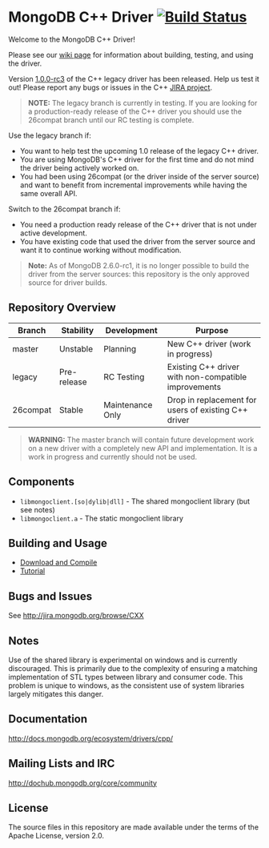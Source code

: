 # MongoDB C++ Driver [![Build Status](https://travis-ci.org/mongodb/mongo-cxx-driver.svg?branch=legacy)](https://travis-ci.org/mongodb/mongo-cxx-driver)
Welcome to the MongoDB C++ Driver!

Please see our [wiki page](https://github.com/mongodb/mongo-cxx-driver/wiki/Download%20and%20Compile) for information about building, testing, and using the driver.

  Version [1.0.0-rc3](https://github.com/mongodb/mongo-cxx-driver/releases/tag/legacy-1.0.0-rc3)
  of the C++ legacy driver has been released. Help us test it out!
  Please report any bugs or issues in the C++
  [JIRA project](http://jira.mongodb.org/browse/CXX).

> **NOTE:** The legacy branch is currently in testing. If you are looking for a production-ready release of the C++ driver you should use the 26compat branch until our RC testing is complete.

Use the legacy branch if:

 - You want to help test the upcoming 1.0 release of the legacy C++ driver.
 - You are using MongoDB's C++ driver for the first time and do not mind the driver being actively worked on.
 - You had been using 26compat (or the driver inside of the server source) and want to benefit from incremental improvements while having the same overall API.

Switch to the 26compat branch if:

 - You need a production ready release of the C++ driver that is not under active development.
 - You have existing code that used the driver from the server source and want it to continue working without modification.

> **Note:** As of MongoDB 2.6.0-rc1, it is no longer possible to build the driver from the server sources: this repository is the only approved source for driver builds.

## Repository Overview

| Branch   | Stability   | Development       | Purpose                                               |
| -------- | ------------| ----------------- | ----------------------------------------------------- |
| master   | Unstable    | Planning          | New C++ driver (work in progress)                     |
| legacy   | Pre-release | RC Testing        | Existing C++ driver with non-compatible improvements  |
| 26compat | Stable      | Maintenance Only  | Drop in replacement for users of existing C++ driver  |

> **WARNING:** The master branch will contain future development work on a new driver with a completely new API and implementation. It is a work in progress and currently should not be used.

## Components

  - `libmongoclient.[so|dylib|dll]` - The shared mongoclient library (but see notes)
  - `libmongoclient.a` - The static mongoclient library

## Building and Usage

 - [Download and Compile](https://github.com/mongodb/mongo-cxx-driver/wiki/Download%20and%20Compile)
 - [Tutorial](https://github.com/mongodb/mongo-cxx-driver/wiki/Tutorial)

## Bugs and Issues

  See http://jira.mongodb.org/browse/CXX

## Notes

  Use of the shared library is experimental on windows and is currently
  discouraged. This is primarily due to the complexity of ensuring a matching
  implementation of STL types between library and consumer code. This problem
  is unique to windows, as the consistent use of system libraries largely
  mitigates this danger.

## Documentation

  http://docs.mongodb.org/ecosystem/drivers/cpp/

## Mailing Lists and IRC

  http://dochub.mongodb.org/core/community

## License

  The source files in this repository are made available under the terms of the
  Apache License, version 2.0.
